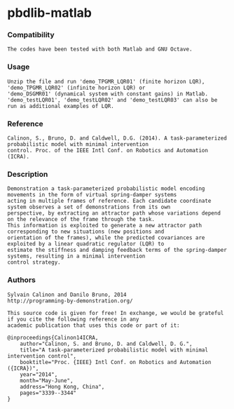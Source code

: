 # pbdlib-matlab

### Compatibility

	The codes have been tested with both Matlab and GNU Octave.

### Usage

	Unzip the file and run 'demo_TPGMR_LQR01' (finite horizon LQR), 'demo_TPGMR_LQR02' (infinite horizon LQR) or
	'demo_DSGMR01' (dynamical system with constant gains) in Matlab.  
	'demo_testLQR01', 'demo_testLQR02' and 'demo_testLQR03' can also be run as additional examples of LQR.

### Reference  

	Calinon, S., Bruno, D. and Caldwell, D.G. (2014). A task-parameterized probabilistic model with minimal intervention 
	control. Proc. of the IEEE Intl Conf. on Robotics and Automation (ICRA).

### Description

	Demonstration a task-parameterized probabilistic model encoding movements in the form of virtual spring-damper systems
	acting in multiple frames of reference. Each candidate coordinate system observes a set of demonstrations from its own
	perspective, by extracting an attractor path whose variations depend on the relevance of the frame through the task. 
	This information is exploited to generate a new attractor path corresponding to new situations (new positions and
	orientation of the frames), while the predicted covariances are exploited by a linear quadratic regulator (LQR) to 
	estimate the stiffness and damping feedback terms of the spring-damper systems, resulting in a minimal intervention 
	control strategy.

### Authors

	Sylvain Calinon and Danilo Bruno, 2014
	http://programming-by-demonstration.org/
		
	This source code is given for free! In exchange, we would be grateful if you cite the following reference in any 
	academic publication that uses this code or part of it:

	@inproceedings{Calinon14ICRA,
		author="Calinon, S. and Bruno, D. and Caldwell, D. G.",
		title="A task-parameterized probabilistic model with minimal intervention control",
		booktitle="Proc. {IEEE} Intl Conf. on Robotics and Automation ({ICRA})",
		year="2014",
		month="May-June",
		address="Hong Kong, China",
		pages="3339--3344"
	}


